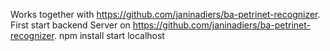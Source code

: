 Works together with https://github.com/janinadiers/ba-petrinet-recognizer.
First start backend Server on https://github.com/janinadiers/ba-petrinet-recognizer.
npm install
start localhost
